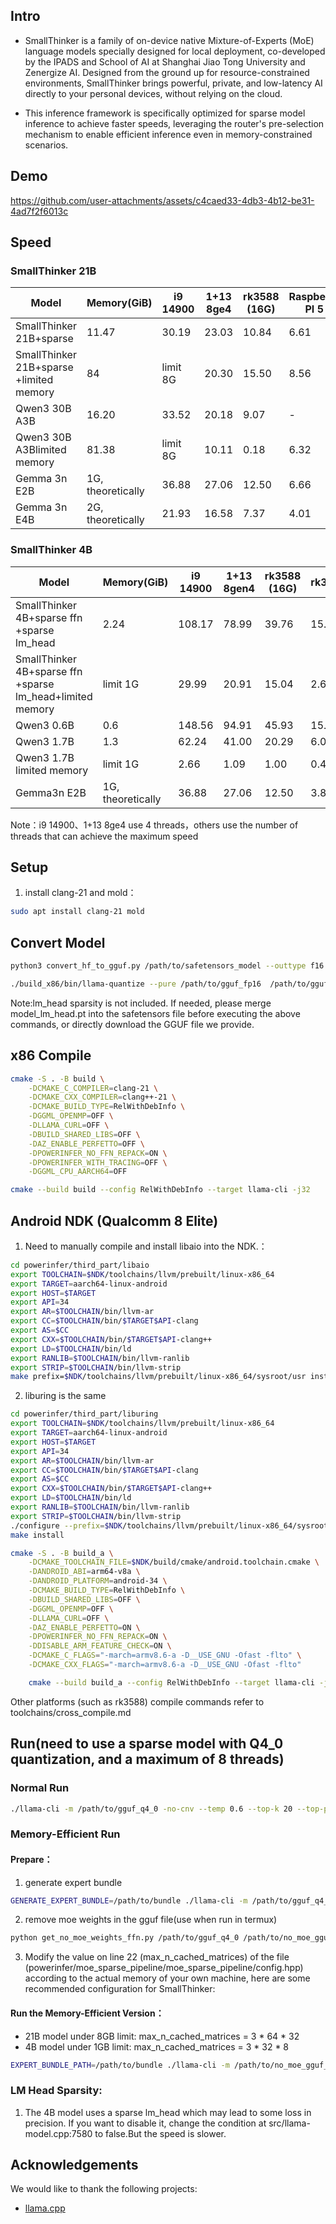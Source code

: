 ## Intro
- SmallThinker is a family of on-device native Mixture-of-Experts (MoE) language models specially designed for local deployment, co-developed by the IPADS and School of AI at Shanghai Jiao Tong University and Zenergize AI. Designed from the ground up for resource-constrained environments, SmallThinker brings powerful, private, and low-latency AI directly to your personal devices, without relying on the cloud.

- This inference framework is specifically optimized for sparse model inference to achieve faster speeds, leveraging the router's pre-selection mechanism to enable efficient inference even in memory-constrained scenarios.


## Demo
https://github.com/user-attachments/assets/c4caed33-4db3-4b12-be31-4ad7f2f6013c

## Speed
### SmallThinker 21B 
| Model                               | Memory(GiB)         | i9 14900 | 1+13 8ge4 | rk3588 (16G) | Raspberry PI 5 |
|--------------------------------------|---------------------|----------|-----------|--------------|----------------|
| SmallThinker 21B+sparse              | 11.47               | 30.19    | 23.03     | 10.84        | 6.61           |
| SmallThinker 21B+sparse +limited memory | 84                | limit 8G | 20.30     | 15.50        | 8.56           |
| Qwen3 30B A3B                        | 16.20               | 33.52    | 20.18     | 9.07         | -              |
| Qwen3 30B A3Blimited memory          | 81.38               | limit 8G | 10.11     | 0.18         | 6.32           |
| Gemma 3n E2B                         | 1G, theoretically   | 36.88    | 27.06     | 12.50        | 6.66           |
| Gemma 3n E4B                         | 2G, theoretically   | 21.93    | 16.58     | 7.37         | 4.01           |

### SmallThinker 4B 
| Model                                         | Memory(GiB)         | i9 14900 | 1+13 8gen4 | rk3588 (16G) | rk3576 | Raspberry PI 5 | RDK X5 | rk3566 |
|-----------------------------------------------|---------------------|----------|------------|--------------|--------|----------------|--------|--------|
| SmallThinker 4B+sparse ffn +sparse lm_head    | 2.24                | 108.17   | 78.99      | 39.76        | 15.10  | 28.77          | 7.23   | 6.33   |
| SmallThinker 4B+sparse ffn +sparse lm_head+limited memory | limit 1G           | 29.99    | 20.91      | 15.04        | 2.60   | 0.75           | 0.67   | 0.74   |
| Qwen3 0.6B                                    | 0.6                 | 148.56   | 94.91      | 45.93        | 15.29  | 27.44          | 13.32  | 9.76   |
| Qwen3 1.7B                                    | 1.3                 | 62.24    | 41.00      | 20.29        | 6.09   | 11.08          | 6.35   | 4.15   |
| Qwen3 1.7B limited memory                     | limit 1G            | 2.66     | 1.09       | 1.00         | 0.47   | -              | -      | 0.11   |
| Gemma3n E2B                                   | 1G, theoretically   | 36.88    | 27.06      | 12.50        | 3.80   | 6.66           | 3.46   | 2.45   |



Note：i9 14900、1+13 8ge4 use 4 threads，others use the number of threads that  can achieve the maximum speed 

## Setup

1. install clang-21 and mold：

```bash
sudo apt install clang-21 mold
```

## Convert Model
```bash
python3 convert_hf_to_gguf.py /path/to/safetensors_model --outtype f16 --outfile /path/to/gguf_fp16 --transpose-down all

./build_x86/bin/llama-quantize --pure /path/to/gguf_fp16  /path/to/gguf_q4_0 Q4_0  8
```
Note:lm_head sparsity is not included. If needed, please merge model_lm_head.pt into the safetensors file before executing the above commands, or directly download the GGUF file we provide.
## x86 Compile

```bash
cmake -S . -B build \
    -DCMAKE_C_COMPILER=clang-21 \
    -DCMAKE_CXX_COMPILER=clang++-21 \
    -DCMAKE_BUILD_TYPE=RelWithDebInfo \
    -DGGML_OPENMP=OFF \
    -DLLAMA_CURL=OFF \
    -DBUILD_SHARED_LIBS=OFF \
    -DAZ_ENABLE_PERFETTO=OFF \
    -DPOWERINFER_NO_FFN_REPACK=ON \
    -DPOWERINFER_WITH_TRACING=OFF \
    -DGGML_CPU_AARCH64=OFF  

cmake --build build --config RelWithDebInfo --target llama-cli -j32
```

## Android NDK (Qualcomm 8 Elite)
1. Need to manually compile and install libaio into the NDK.：
```bash
cd powerinfer/third_part/libaio
export TOOLCHAIN=$NDK/toolchains/llvm/prebuilt/linux-x86_64
export TARGET=aarch64-linux-android
export HOST=$TARGET
export API=34
export AR=$TOOLCHAIN/bin/llvm-ar
export CC=$TOOLCHAIN/bin/$TARGET$API-clang
export AS=$CC
export CXX=$TOOLCHAIN/bin/$TARGET$API-clang++
export LD=$TOOLCHAIN/bin/ld
export RANLIB=$TOOLCHAIN/bin/llvm-ranlib
export STRIP=$TOOLCHAIN/bin/llvm-strip
make prefix=$NDK/toolchains/llvm/prebuilt/linux-x86_64/sysroot/usr install
```
2. liburing is the same
```bash
cd powerinfer/third_part/liburing
export TOOLCHAIN=$NDK/toolchains/llvm/prebuilt/linux-x86_64
export TARGET=aarch64-linux-android
export HOST=$TARGET
export API=34
export AR=$TOOLCHAIN/bin/llvm-ar
export CC=$TOOLCHAIN/bin/$TARGET$API-clang
export AS=$CC
export CXX=$TOOLCHAIN/bin/$TARGET$API-clang++
export LD=$TOOLCHAIN/bin/ld
export RANLIB=$TOOLCHAIN/bin/llvm-ranlib
export STRIP=$TOOLCHAIN/bin/llvm-strip
./configure --prefix=$NDK/toolchains/llvm/prebuilt/linux-x86_64/sysroot/usr
make install
```

```bash
cmake -S . -B build_a \
    -DCMAKE_TOOLCHAIN_FILE=$NDK/build/cmake/android.toolchain.cmake \
    -DANDROID_ABI=arm64-v8a \
    -DANDROID_PLATFORM=android-34 \
    -DCMAKE_BUILD_TYPE=RelWithDebInfo \
    -DBUILD_SHARED_LIBS=OFF \
    -DGGML_OPENMP=OFF \
    -DLLAMA_CURL=OFF \
    -DAZ_ENABLE_PERFETTO=ON \
    -DPOWERINFER_NO_FFN_REPACK=ON \
    -DDISABLE_ARM_FEATURE_CHECK=ON \
    -DCMAKE_C_FLAGS="-march=armv8.6-a -D__USE_GNU -Ofast -flto" \
    -DCMAKE_CXX_FLAGS="-march=armv8.6-a -D__USE_GNU -Ofast -flto"

    cmake --build build_a --config RelWithDebInfo --target llama-cli -j32
```
Other platforms (such as rk3588) compile commands refer to toolchains/cross_compile.md

## Run(need to use a sparse model with Q4_0 quantization, and a maximum of 8 threads)
### Normal Run
```bash
./llama-cli -m /path/to/gguf_q4_0 -no-cnv --temp 0.6 --top-k 20 --top-p 0.95 --samplers "temperature;top_k;top_p" -p "<|im_start|>system\nYou are a helpful assistant.<|im_end|>\n<|im_start|>user\nCalculate the integral of f(x) = sin(x) from 0 to 3pi/4.<|im_end|>\n<|im_start|>assistant" -t 4 -n 256
```
### Memory-Efficient Run 
#### Prepare：
1. generate expert bundle
```bash
GENERATE_EXPERT_BUNDLE=/path/to/bundle ./llama-cli -m /path/to/gguf_q4_0 --temp 0.6 --top-p 0.95 --top-k 20 --samplers "penalties;temperature;top_k;top_p" -t 4 -n 128  -no-cnv
```
2. remove moe weights in the gguf file(use when run in termux)
```bash
python get_no_moe_weights_ffn.py /path/to/gguf_q4_0 /path/to/no_moe_gguf_q4_0
``` 
3. Modify the value on line 22 (max_n_cached_matrices) of the file (powerinfer/moe_sparse_pipeline/moe_sparse_pipeline/config.hpp) according to the actual memory of your own machine, here are some recommended configuration for SmallThinker:

#### Run the Memory-Efficient Version：
- 21B model under 8GB limit: max_n_cached_matrices = 3 * 64 * 32
- 4B model under 1GB limit: max_n_cached_matrices = 3 * 32 * 8
```bash
EXPERT_BUNDLE_PATH=/path/to/bundle ./llama-cli -m /path/to/no_moe_gguf_q4_0 --no-cnv --temp 0.6 --top-k 20 --top-p 0.95 --samplers "temperature;top_k;top_p" -p "<|im_start|>system\nYou are a helpful assistant.<|im_end|>\n<|im_start|>user\nCalculate the integral of f(x) = sin(x) from 0 to 3pi/4.<|im_end|>\n<|im_start|>assistant" -t 4 -n 256 -ub 4
```
### LM Head Sparsity: 
1. The 4B model uses a sparse lm_head which may lead to some loss in precision. If you want to disable it, change the condition at src/llama-model.cpp:7580 to false.But the speed is slower.


## Acknowledgements

We would like to thank the following projects:
- [llama.cpp](https://github.com/ggml-org/llama.cpp)
